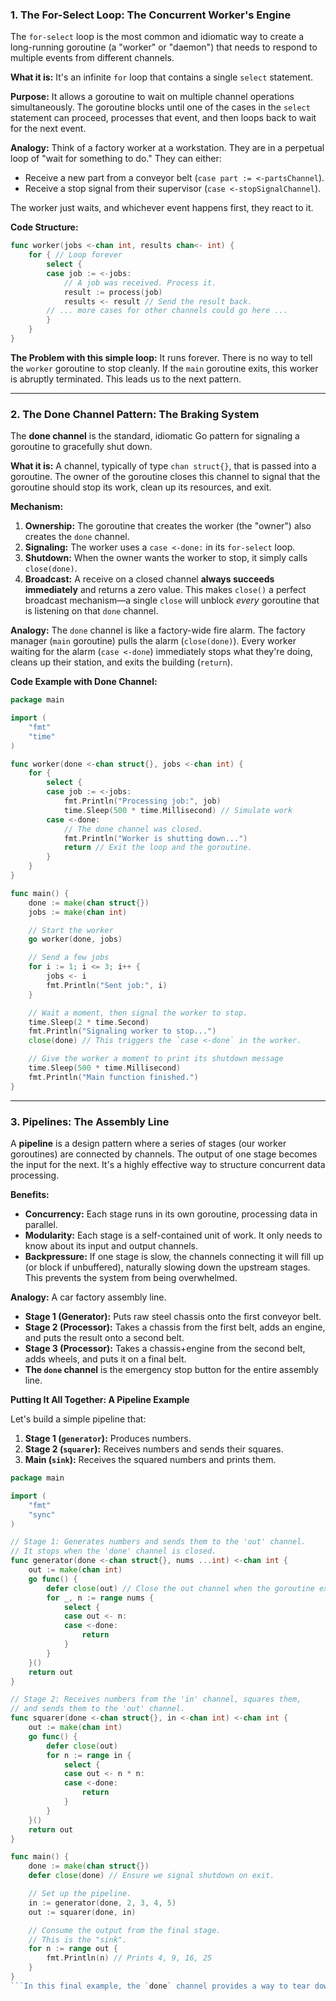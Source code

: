 ### 1. The For-Select Loop: The Concurrent Worker's Engine

The `for-select` loop is the most common and idiomatic way to create a long-running goroutine (a "worker" or "daemon") that needs to respond to multiple events from different channels.

**What it is:** It's an infinite `for` loop that contains a single `select` statement.

**Purpose:** It allows a goroutine to wait on multiple channel operations simultaneously. The goroutine blocks until one of the cases in the `select` statement can proceed, processes that event, and then loops back to wait for the next event.

**Analogy:** Think of a factory worker at a workstation. They are in a perpetual loop of "wait for something to do." They can either:
*   Receive a new part from a conveyor belt (`case part := <-partsChannel`).
*   Receive a stop signal from their supervisor (`case <-stopSignalChannel`).

The worker just waits, and whichever event happens first, they react to it.

**Code Structure:**
```go
func worker(jobs <-chan int, results chan<- int) {
	for { // Loop forever
		select {
		case job := <-jobs:
			// A job was received. Process it.
			result := process(job)
			results <- result // Send the result back.
		// ... more cases for other channels could go here ...
		}
	}
}
```

**The Problem with this simple loop:** It runs forever. There is no way to tell the `worker` goroutine to stop cleanly. If the `main` goroutine exits, this worker is abruptly terminated. This leads us to the next pattern.

---

### 2. The Done Channel Pattern: The Braking System

The **done channel** is the standard, idiomatic Go pattern for signaling a goroutine to gracefully shut down.

**What it is:** A channel, typically of type `chan struct{}`, that is passed into a goroutine. The owner of the goroutine closes this channel to signal that the goroutine should stop its work, clean up its resources, and exit.

**Mechanism:**

1.  **Ownership:** The goroutine that creates the worker (the "owner") also creates the `done` channel.
2.  **Signaling:** The worker uses a `case <-done:` in its `for-select` loop.
3.  **Shutdown:** When the owner wants the worker to stop, it simply calls `close(done)`.
4.  **Broadcast:** A receive on a closed channel **always succeeds immediately** and returns a zero value. This makes `close()` a perfect broadcast mechanism—a single `close` will unblock *every* goroutine that is listening on that `done` channel.

**Analogy:** The `done` channel is like a factory-wide fire alarm. The factory manager (`main` goroutine) pulls the alarm (`close(done)`). Every worker waiting for the alarm (`case <-done`) immediately stops what they're doing, cleans up their station, and exits the building (`return`).

**Code Example with Done Channel:**
```go
package main

import (
	"fmt"
	"time"
)

func worker(done <-chan struct{}, jobs <-chan int) {
	for {
		select {
		case job := <-jobs:
			fmt.Println("Processing job:", job)
			time.Sleep(500 * time.Millisecond) // Simulate work
		case <-done:
			// The done channel was closed.
			fmt.Println("Worker is shutting down...")
			return // Exit the loop and the goroutine.
		}
	}
}

func main() {
	done := make(chan struct{})
	jobs := make(chan int)

	// Start the worker
	go worker(done, jobs)

	// Send a few jobs
	for i := 1; i <= 3; i++ {
		jobs <- i
		fmt.Println("Sent job:", i)
	}

	// Wait a moment, then signal the worker to stop.
	time.Sleep(2 * time.Second)
	fmt.Println("Signaling worker to stop...")
	close(done) // This triggers the `case <-done` in the worker.

	// Give the worker a moment to print its shutdown message
	time.Sleep(500 * time.Millisecond)
	fmt.Println("Main function finished.")
}
```

---

### 3. Pipelines: The Assembly Line

A **pipeline** is a design pattern where a series of stages (our worker goroutines) are connected by channels. The output of one stage becomes the input for the next. It's a highly effective way to structure concurrent data processing.

**Benefits:**
*   **Concurrency:** Each stage runs in its own goroutine, processing data in parallel.
*   **Modularity:** Each stage is a self-contained unit of work. It only needs to know about its input and output channels.
*   **Backpressure:** If one stage is slow, the channels connecting it will fill up (or block if unbuffered), naturally slowing down the upstream stages. This prevents the system from being overwhelmed.

**Analogy:** A car factory assembly line.
*   **Stage 1 (Generator):** Puts raw steel chassis onto the first conveyor belt.
*   **Stage 2 (Processor):** Takes a chassis from the first belt, adds an engine, and puts the result onto a second belt.
*   **Stage 3 (Processor):** Takes a chassis+engine from the second belt, adds wheels, and puts it on a final belt.
*   **The `done` channel** is the emergency stop button for the entire assembly line.

**Putting It All Together: A Pipeline Example**

Let's build a simple pipeline that:
1.  **Stage 1 (`generator`):** Produces numbers.
2.  **Stage 2 (`squarer`):** Receives numbers and sends their squares.
3.  **Main (`sink`):** Receives the squared numbers and prints them.

```go
package main

import (
	"fmt"
	"sync"
)

// Stage 1: Generates numbers and sends them to the 'out' channel.
// It stops when the 'done' channel is closed.
func generator(done <-chan struct{}, nums ...int) <-chan int {
	out := make(chan int)
	go func() {
		defer close(out) // Close the out channel when the goroutine exits.
		for _, n := range nums {
			select {
			case out <- n:
			case <-done:
				return
			}
		}
	}()
	return out
}

// Stage 2: Receives numbers from the 'in' channel, squares them,
// and sends them to the 'out' channel.
func squarer(done <-chan struct{}, in <-chan int) <-chan int {
	out := make(chan int)
	go func() {
		defer close(out)
		for n := range in {
			select {
			case out <- n * n:
			case <-done:
				return
			}
		}
	}()
	return out
}

func main() {
	done := make(chan struct{})
	defer close(done) // Ensure we signal shutdown on exit.

	// Set up the pipeline.
	in := generator(done, 2, 3, 4, 5)
	out := squarer(done, in)

	// Consume the output from the final stage.
	// This is the "sink".
	for n := range out {
		fmt.Println(n) // Prints 4, 9, 16, 25
	}
}
```In this final example, the `done` channel provides a way to tear down the entire pipeline gracefully. If `main` closed the `done` channel early, the signal would propagate through all stages, causing them to stop processing and exit cleanly.